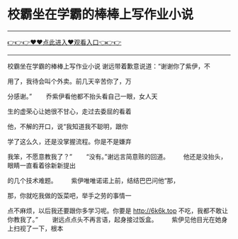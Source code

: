 # 校霸坐在学霸的棒棒上写作业小说

<hr/><a href="https://github.com/lkijoi/chun/issues/1">👉👉👉♥♥点此进入♥观看入口👈👉👉</a><hr/>

校霸坐在学霸的棒棒上写作业小说
谢远带着歉意说道：“谢谢你了紫伊，不

用了，我待会叫个外卖。前几天辛苦你了，万

分感谢。”
　　乔紫伊看他都不抬头看自己一眼，女人天

生的虚荣心让她很不甘心，走过去委屈的看着

他，不解的开口，说“我知道我不聪明，跟你

学了这么久，还是没掌握流程。你是不是嫌弃

我笨，不愿意教我了？”
　　“没有。”谢远言简意赅的回道。
　　他还是没抬头，眼睛一直看着徐新新提出

的几个技术难题。
　　紫伊唯唯诺诺上前，结结巴巴问他“那，

那，你就吃我做的饭菜吧，举手之劳的事情一

点不麻烦，以后我还要跟你多学习呢。你要是
http://6k6k.top
不吃，我都不敢让你教我了。”
　　谢远点点头不再言语，起身接过饭盒。
　　紫伊见他目光在她身上扫视了一下，根本
